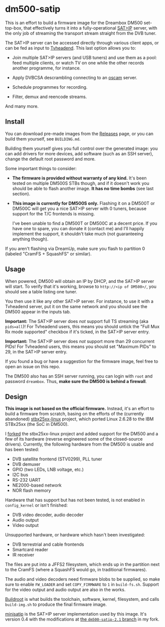 # dm500-satip

This is an effort to build a firmware image for the Dreambox
DM500 set-top-box, that effectively turns it into a
fully-operational [SAT>IP] server, with the only job of
streaming the transport stream straight from the DVB tuner.

The SAT>IP server can be accessed directly through various client
apps, or can be fed as input to [Tvheadend]. This last option
allows you to:

 - Join multiple SAT>IP servers (and USB tuners) and use them
   as a pool: feed multiple clients, or watch TV on one while
   the other records another programme, for instance.

 - Apply DVBCSA descrambling connecting to an [oscam] server.

 - Schedule programmes for recording.

 - Filter, demux and reencode streams.

And many more.

## Install

You can download pre-made images from the [Releases] page,
or you can build them yourself, see `BUILDING.md`.

Building them yourself gives you full control over the generated
image: you can add drivers for more devices, add software (such
as an SSH server), change the default root password and more.

Some important things to consider:

 - **The firmware is provided without warranty of any kind.**
   It's been tested on multiple DM500S STBs though, and if it
   doesn't work you should be able to flash another image.
   **It has no time bombs** (see last section).

 - **This image is currently for DM500S only.** Flashing it on
   a DM500T or DM500C will get you a nice SAT>IP server with 0
   tuners, because support for the T/C frontends is missing.

   I've been unable to find a DM500T or DM500C at a decent price.
   If you have one to spare, you can donate it (contact me) and
   I'll happily implement the support, it shouldn't take much (not
   guaranteeing anything though).

If you aren't flashing via DreamUp, make sure you flash to partition
0 (labeled "CramFS + SquashFS" or similar).

## Usage

When powered, DM500 will obtain an IP by DHCP, and the
SAT>IP server will start. To verify that it's working, browse to
`http://<ip of DM500>/`, you should see a table listing one
tuner.

You then use it like any other SAT>IP server. For instance, to
use it with a Tvheadend server, put it on the same network and
you should see the DM500 appear in the inputs tab.

**Important:** The SAT>IP server does *not* support full TS
streaming (aka `pids=all`)! For Tvheadend users, this means you
should untick the "Full Mux Rx mode supported" checkbox if it's
ticked, in the SAT>IP server entry.

**Important:** The SAT>IP server does *not* support more than
29 concurrent PIDs! For Tvheadend users, this means you should
set "Maximum PIDs" to 29, in the SAT>IP server entry.

If you found a bug or have a suggestion for the firmware image,
feel free to open an issue on this repo.

The DM500 also has an SSH server running, you can login with
`root` and password `dreambox`. Thus, **make sure the DM500 is
behind a firewall**.

## Design

**This image is not based on the official firmware.** Instead,
it's an effort to build a firmware from scratch, basing on the
efforts of the (currently abandoned) [stbx25xx-linux] project,
which ported Linux 2.6.28 to the IBM STBx25xx (the SoC in DM500).

I [forked][kernel-fork] the stbx25xx-linux project and added support
for the DM500 and a few of its hardware (reverse engineered some of
the closed-source drivers). Currently, the following hardware from
the DM500 is usable and has been tested:

 - DVB satellite frontend (STV0299), PLL tuner
 - DVB demuxer
 - GPIO (two LEDs, LNB voltage, etc.)
 - I2C bus
 - RS-232 UART
 - NE2000-based network
 - NOR flash memory

Hardware that has support but has not been tested, is not enabled
in `config_kernel` or isn't finished:

 - DVB video decoder, audio decoder
 - Audio output
 - Video output

Unsupported hardware, or hardware which hasn't been investigated:

 - DVB terrestrial and cable frontends
 - Smartcard reader
 - IR receiver

The files are put into a JFFS2 filesystem, which ends up in the
partition next to the CramFS (where a SquashFS would go, in traditional
firmwares).

The audio and video decoders need firmware blobs to be supplied, so make
sure to enable `FW_LOADER` and set `COPY_FIRMWARE` to `1` in `build-fs.sh`.
Support for the video output and audio output are also in the works.

[Buildroot] is what builds the toolchain, software, kernel, filesystem,
and calls `build-img.sh` to produce the final firmware image.

[minisatip] is the SAT>IP server implementation used by this image. It's
version 0.4 with the modifications at [the `dm500-satip-2.1` branch][minisatip-compare]
in my fork.



[SAT>IP]: https://en.wikipedia.org/wiki/Sat-IP
[oscam]: http://www.streamboard.tv/oscam
[minisatip]: https://github.com/catalinii/minisatip
[tvheadend]: https://tvheadend.org/
[releases]: https://github.com/mildsunrise/dm500-satip/releases
[buildroot]: https://buildroot.org
[stbx25xx-linux]: http://stbx25xx-linux.sf.net
[kernel-fork]: https://github.com/mildsunrise/stbx25xx-linux
[minisatip-compare]: https://github.com/catalinii/minisatip/compare/0.4...mildsunrise:dm500-satip-2.1
